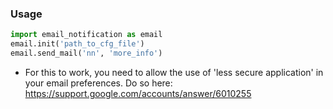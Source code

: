 ### Usage

```python
import email_notification as email
email.init('path_to_cfg_file')
email.send_mail('nn', 'more_info')
```

* For this to work, you need to allow the use of 'less secure application' in your email preferences.
Do so here: https://support.google.com/accounts/answer/6010255
